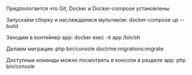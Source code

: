 Предпологается что Git, Docker и Docker-compose установлены.

Запускаем сборку и наслаждаемся мультиком:
docker-compose up --build

Заходим в контейнер app:
docker exec -it app /bin/sh

Делаем миграции:
php bin/console doctrine:migrations:migrate

Доступные команды можно посмотреть в консоли в разделе app:
php bin/console
